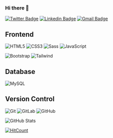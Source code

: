### Hi there 👋

[![Twitter Badge](https://img.shields.io/badge/-Martin_Carlin-1ca0f1?style=flat-square&logo=twitter&logoColor=white&link=https://twitter.com/martincarlin87)](https://twitter.com/martincarlin87) [![Linkedin Badge](https://img.shields.io/badge/-Martin_Carlin-blue?style=flat-square&logo=Linkedin&logoColor=white&link=https://www.linkedin.com/in/martincarlin87)](https://www.linkedin.com/in/martincarlin87/) [![Gmail Badge](https://img.shields.io/badge/-martin@martincarlin.uk-c14438?style=flat-square&logo=Gmail&logoColor=white&link=mailto:martin@martincarlin.uk)](mailto:martin@martincarlin.uk)

## Frontend
![HTML5](https://img.shields.io/badge/-HTML5-%23E44D27?style=flat-square&logo=html5&logoColor=ffffff)
![CSS3](https://img.shields.io/badge/-CSS3-%231572B6?style=flat-square&logo=css3)
![Sass](https://img.shields.io/badge/-Sass-%23CC6699?style=flat-square&logo=sass&logoColor=ffffff)
![JavaScript](https://img.shields.io/badge/-JavaScript-black?style=flat-square&logo=javascript)

![Bootstrap](https://img.shields.io/badge/-Bootstrap-563D7C?style=flat-square&logo=bootstrap)
![Tailwind](https://img.shields.io/badge/-Tailwind-38B2AC?style=flat-square&logo=tailwindcss)

## Database
![MySQL](https://img.shields.io/badge/-MySQL-black?style=flat-square&logo=mysql)

## Version Control

![Git](https://img.shields.io/badge/-Git-black?style=flat-square&logo=git)
![GitLab](https://img.shields.io/badge/-GitLab-FCA121?style=flat-square&logo=gitlab)
![GitHub](https://img.shields.io/badge/-GitHub-181717?style=flat-square&logo=github)

<!--
**martincarlin87/martincarlin87** is a ✨ _special_ ✨ repository because its `README.md` (this file) appears on your GitHub profile.

Here are some ideas to get you started:

- 🔭 I’m currently working on ...
- 🌱 I’m currently learning ...
- 👯 I’m looking to collaborate on ...
- 🤔 I’m looking for help with ...
- 💬 Ask me about ...
- 📫 How to reach me: ...
- 😄 Pronouns: ...
- ⚡ Fun fact: ...
-->

![GitHub Stats](https://github-readme-stats.vercel.app/api?username=martincarlin87&show_icons=true&hide_border=true)

[![HitCount](http://hits.dwyl.com/martincarlin87/martincarlin87.svg)](http://hits.dwyl.com/martincarlin87/martincarlin87)


